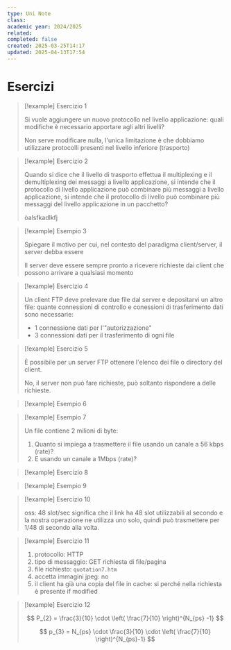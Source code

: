 ```yaml
---
type: Uni Note
class: 
academic year: 2024/2025
related: 
completed: false
created: 2025-03-25T14:17
updated: 2025-04-13T17:54
---
```

# Esercizi


>[!example] Esercizio 1
>
>Si vuole aggiungere un nuovo protocollo nel livello applicazione: quali modifiche è necessario apportare agli altri livelli?
>
>Non serve modificare nulla, l'unica limitazione è che dobbiamo utilizzare protocolli presenti nel livello inferiore (trasporto)

>[!example] Esercizio 2
>
>Quando si dice che il livello di trasporto effettua il multiplexing e il demultiplexing dei messaggi a livello applicazione, si intende che il protocollo di livello applicazione può combinare più messaggi  a livello applicazione, si intende che il protocollo di livello può combinare più messaggi del livello applicazione in un pacchetto?
>
>òalsfkadlkfj

>[!example] Esempio 3
>
>Spiegare il motivo per cui, nel contesto del paradigma client/server, il server debba essere
>
>Il server deve essere sempre pronto a ricevere richieste dai client che possono arrivare a qualsiasi momento

>[!example] Esercizio 4
>
>Un client FTP deve prelevare due file dal server e depositarvi un altro file: quante connessioni di controllo e conessioni di trasferimento dati sono necessarie:
>
>- 1 connessione dati per l'"autorizzazione"
>- 3 connessioni dati per il trasferimento di ogni file

>[!example] Esercizio 5
>
>È possibile per un server FTP ottenere l'elenco dei file o directory del client.
>
>No, il server non può fare richieste, può soltanto rispondere a delle richieste.

>[!example]  Esempio 6

>[!example] Esempio 7
>
>Un file contiene 2 milioni di byte:
>1.  Quanto si impiega a trasmettere il file usando un canale a 56 kbps (rate)?
>2. E usando un canale a 1Mbps (rate)?
>

>[!example] Esercizio 8

>[!example] Esempio 9
>

>[!example] Esercizio 10
>
>oss: 48 slot/sec significa che il link ha 48 slot utilizzabili al secondo e la nostra operazione ne utilizza uno solo, quindi può trasmettere per 1/48 di secondo alla volta.

>[!example] Esercizio 11
>
>1. protocollo: HTTP
>2. tipo di messaggio: GET richiesta di file/pagina
>3. file richiesto: `quotation7.htm`
>4. accetta immagini jpeg: no
>5. il client ha già una copia del file in cache: si perché  nella richiesta è presente if modified

>[!example] Esercizio 12
>
>$$
>P_{2} = \frac{3}{10} \cdot  \left( \frac{7}{10} \right)^{N_{ps} -1}
>$$
>
>$$
>p_{3} = N_{ps} \cdot  \frac{3}{10} \cdot \left( \frac{7}{10} \right)^{N_{ps}-1}
>$$


